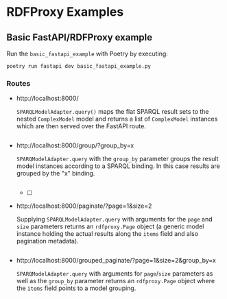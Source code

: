 # RDFProxy Examples

## Basic FastAPI/RDFProxy example

Run the `basic_fastapi_example` with Poetry by executing:

```shell
poetry run fastapi dev basic_fastapi_example.py
```

### Routes

- http://localhost:8000/

  `SPARQLModelAdapter.query()` maps the flat SPARQL result sets to the nested `ComplexModel` model and returns a list of `ComplexModel` instances which are then served over the FastAPI route.

  ![<img source="basic_fastapi_example_base_route.png" width=10% height=10%>](https://github.com/acdh-oeaw/rdfproxy/blob/lupl/dev/examples/images/basic_fastapi_example_base_route.png?raw=true)


- http://localhost:8000/group/?group_by=x

  `SPARQModelAdapter.query` with the `group_by` parameter groups the result model instances according to a SPARQL binding. In this case results are grouped by the "x" binding.

  ![<img source="basic_fastapi_example_group_route.png" width=10% height=10%>](https://github.com/acdh-oeaw/rdfproxy/blob/lupl/dev/examples/images/basic_fastapi_example_group_route.png?raw=true)

  * [ ] 
- http://localhost:8000/paginate/?page=1&size=2

  Supplying `SPARQLModelAdapter.query` with arguments for the `page` and `size` parameters returns an `rdfproxy.Page` object (a generic model instance holding the actual results along the `items` field and also pagination metadata).

  ![<img source="basic_fastapi_example_paginate_route.png" width=10% height=10%>](https://github.com/acdh-oeaw/rdfproxy/blob/lupl/dev/examples/images/basic_fastapi_example_paginate_route.png?raw=true)


- http://localhost:8000/grouped_paginate/?page=1&size=2&group_by=x

  `SPARQModelAdapter.query` with arguments for `page`/`size` parameters as well as the `group_by` parameter returns an `rdfproxy.Page` object where the `items` field points to a model grouping.

  ![<img source="basic_fastapi_example_grouped_paginate_route.png" width=10% height=10%>](https://github.com/acdh-oeaw/rdfproxy/blob/lupl/dev/examples/images/basic_fastapi_example_grouped_paginate_route.png?raw=true)


